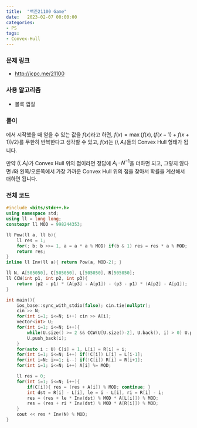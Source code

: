 ```yaml
---
title:  "백준21100 Game"
date:   2023-02-07 00:00:00
categories:
- PS
tags:
- Convex-Hull
---
```


### 문제 링크
* http://icpc.me/21100

### 사용 알고리즘
* 볼록 껍질

### 풀이
에서 시작했을 때 얻을 수 있는 값을 $f(x)$라고 하면, $f(x) = \max\lbrace f(x), (f(x-1)+f(x+1))/2\rbrace$를 무한히 반복한다고 생각할 수 있고, $f(x)$는 $(i, A_i)$들의 Convex Hull 형태가 됩니다.

만약 $(i, A_i)$가 Convex Hull 위의 점이라면 정답에 $A_i\cdot N^{-1}$을 더하면 되고, 그렇지 않다면 $i$와 왼쪽/오른쪽에서 가장 가까운 Convex Hull 위의 점을 찾아서 확률을 계산해서 더하면 됩니다.

### 전체 코드
```cpp
#include <bits/stdc++.h>
using namespace std;
using ll = long long;
constexpr ll MOD = 998244353;

ll Pow(ll a, ll b){
    ll res = 1;
    for(; b; b >>= 1, a = a * a % MOD) if(b & 1) res = res * a % MOD;
    return res;
}
inline ll Inv(ll a){ return Pow(a, MOD-2); }

ll N, A[505050], C[505050], L[505050], R[505050];
ll CCW(int p1, int p2, int p3){
    return (p2 - p1) * (A[p3] - A[p1]) - (p3 - p1) * (A[p2] - A[p1]);
}

int main(){
    ios_base::sync_with_stdio(false); cin.tie(nullptr);
    cin >> N;
    for(int i=1; i<=N; i++) cin >> A[i];
    vector<int> U;
    for(int i=1; i<=N; i++){
        while(U.size() >= 2 && CCW(U[U.size()-2], U.back(), i) > 0) U.pop_back();
        U.push_back(i);
    }
    for(auto i : U) C[i] = 1, L[i] = R[i] = i;
    for(int i=1; i<=N; i++) if(!C[i]) L[i] = L[i-1];
    for(int i=N; i>=1; i--) if(!C[i]) R[i] = R[i+1];
    for(int i=1; i<=N; i++) A[i] %= MOD;

    ll res = 0;
    for(int i=1; i<=N; i++){
        if(C[i]){ res = (res + A[i]) % MOD; continue; }
        int dst = R[i] - L[i], le = i - L[i], ri = R[i] - i;
        res = (res + le * Inv(dst) % MOD * A[L[i]]) % MOD;
        res = (res + ri * Inv(dst) % MOD * A[R[i]]) % MOD;
    }
    cout << res * Inv(N) % MOD;
}
```
